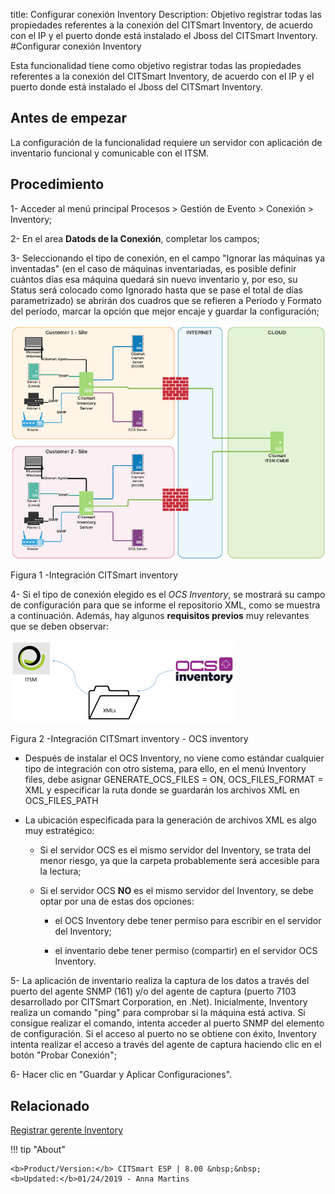 title: Configurar conexión Inventory
Description: Objetivo registrar todas las propiedades referentes a la conexión del CITSmart Inventory, de acuerdo con el IP y el puerto donde está instalado el Jboss del CITSmart Inventory.
#Configurar conexión Inventory


Esta funcionalidad tiene como objetivo registrar todas las propiedades
referentes a la conexión del CITSmart Inventory, de acuerdo con el IP y el
puerto donde está instalado el Jboss del CITSmart Inventory.

Antes de empezar
--------------------

La configuración de la funcionalidad requiere un servidor con aplicación de
inventario funcional y comunicable con el ITSM.

Procedimiento
-----------------

1-  Acceder al menú principal Procesos \> Gestión de Evento \> Conexión \>
    Inventory;

2-  En el area **Datods de la Conexión**, completar los campos;

3-  Seleccionando el tipo de conexión, en el campo "Ignorar las máquinas ya
    inventadas" (en el caso de máquinas inventariadas, es posible definir
    cuántos días esa máquina quedará sin nuevo inventario y, por eso, su Status
    será colocado como Ignorado hasta que se pase el total de días
    parametrizado) se abrirán dos cuadros que se refieren a Período y Formato
    del período, marcar la opción que mejor encaje y guardar la configuración;


![inventory integración](images/conexao-inventory.jpg)

   Figura 1 -Integración CITSmart inventory


4-  Si el tipo de conexión elegido es el *OCS Inventory*, se mostrará su campo de configuración para que se informe el repositorio XML, como se muestra a continuación. Además, hay algunos **requisitos previos** muy relevantes que se deben observar:


![ocs](images/conexao-inventory-2.jpg)
   
Figura 2 -Integración CITSmart inventory - OCS inventory

-   Después de instalar el OCS Inventory, no viene como estándar cualquier tipo de integración con otro sistema, para ello, en el menú       Inventory files, debe asignar GENERATE_OCS_FILES = ON, OCS_FILES_FORMAT = XML y especificar la ruta donde se guardarán los archivos     XML en OCS_FILES_PATH

-   La ubicación especificada para la generación de archivos XML es algo muy
    estratégico:

    -   Si el servidor OCS es el mismo servidor del Inventory, se trata del
        menor riesgo, ya que la carpeta probablemente será accesible para la
        lectura;

    -   Si el servidor OCS **NO** es el mismo servidor del Inventory, se debe
        optar por una de estas dos opciones:

        -   el OCS Inventory debe tener permiso para escribir en el servidor del
            Inventory;

        -   el inventario debe tener permiso (compartir) en el servidor OCS
            Inventory.

5-  La aplicación de inventario realiza la captura de los datos a través del
    puerto del agente SNMP (161) y/o del agente de captura (puerto 7103
    desarrollado por CITSmart Corporation, en .Net). Inicialmente, Inventory
    realiza un comando "ping" para comprobar si la máquina está activa. Si
    consigue realizar el comando, intenta acceder al puerto SNMP del elemento de
    configuración. Si el acceso al puerto no se obtiene con éxito, Inventory
    intenta realizar el acceso a través del agente de captura haciendo clic en
    el botón "Probar Conexión";

6-  Hacer clic en "Guardar y Aplicar Configuraciones".

Relacionado
-------

[Registrar gerente Inventory](/es-es/citsmart-esp-8/processes/event/configuration/register-inventory-manager.html)



!!! tip "About"

    <b>Product/Version:</b> CITSmart ESP | 8.00 &nbsp;&nbsp;
    <b>Updated:</b>01/24/2019 - Anna Martins

